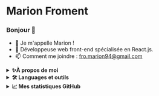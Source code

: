 # Marion Froment

### Bonjour 👋 
* 👩 Je m'appelle Marion !
* 🌱 Développeuse web front-end spécialisée en React.js.
* 📫 Comment me joindre : fro.marion94@gmail.com
<details> 
  <summary><b>✨À propos de moi</b></summary><br/> 
  <ul>
    <li>🎂 21/12/94</li>
    <li>♐ Sagittaire</li>
    <li>❤️ J'aime 
      <ul>
        <li>🎨 Dessiner</li>
        <li>📚 Lire</li>
        <li>🍂 Jardiner</li>
        <li>🐾 Les animaux</li>
        <li>🌸 Les mangas</li>
        <li>🎮 Les jeux vidéo</li>
      </ul>
    </li>
  </ul>
</details>
<details> 
    <summary><b>🛠️ Languages et outils</b></summary><br/> 
<ul>
  <li> INTEGRATION WEB </li>
  <img src= "https://img.shields.io/badge/HTML5-E34F26?style=for-the-badge&logo=html5&logoColor=white"></img>
  <img src= "https://img.shields.io/badge/css3-%231572B6.svg?style=for-the-badge&logo=css3&logoColor=white"></img>
  <img src= "https://img.shields.io/badge/Bootstrap-563D7C?style=for-the-badge&logo=bootstrap&logoColor=white"></img>
  <img src = "https://img.shields.io/badge/SASS-hotpink.svg?style=for-the-badge&logo=SASS&logoColor=white"></img>
 <li> DEVELOPPEMENT WEB FRONT END </li>
  <img src= "https://img.shields.io/badge/JavaScript-323330?style=for-the-badge&logo=javascript&logoColor=F7DF1E"></img>
  <img src= "https://img.shields.io/badge/React-20232A?style=for-the-badge&logo=react&logoColor=61DAFB"></img>
  <img src= "https://img.shields.io/badge/React_Router-CA4245?style=for-the-badge&logo=react-router&logoColor=white"></img>
  <img src= "https://img.shields.io/badge/redux-%23593d88.svg?style=for-the-badge&logo=redux&logoColor=white"></img>
 <li> DEVELOPPEMENT WEB BACK END </li>
  <img src= "https://img.shields.io/badge/php-%23777BB4.svg?style=for-the-badge&logo=php&logoColor=white"></img>
  <li> DATABASE </li>
  <img src="https://img.shields.io/badge/mysql-%2300f.svg?style=for-the-badge&logo=mysql&logoColor=white"></img>
  <img src= "https://img.shields.io/badge/MariaDB-003545?style=for-the-badge&logo=mariadb&logoColor=white"></img>
</ul>
</details>
<details> 
    <summary><b>📈 Mes statistiques GitHub</b></summary><br/> 
<img src=" https://github-readme-stats.vercel.app/api/top-langs?username=Marion-Froment&layout=compact&theme=dark"/>
</details>
